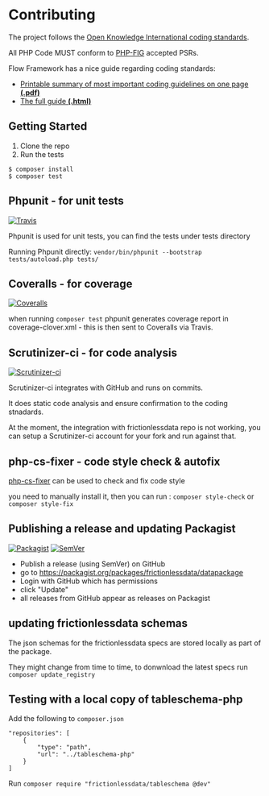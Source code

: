 # Contributing

The project follows the [Open Knowledge International coding standards](https://github.com/okfn/coding-standards).

All PHP Code MUST conform to [PHP-FIG](http://www.php-fig.org/psr/) accepted PSRs.

Flow Framework has a nice guide regarding coding standards:
* [Printable summary of most important coding guidelines on one page **(.pdf)**](http://flowframework.readthedocs.io/en/stable/_downloads/Flow_Coding_Guidelines_on_one_page.pdf)
* [The full guide **(.html)**](http://flowframework.readthedocs.io/en/stable/TheDefinitiveGuide/PartV/CodingGuideLines/PHP.html)


## Getting Started

1. Clone the repo
2. Run the tests
```
$ composer install
$ composer test
```


## Phpunit - for unit tests

[![Travis](https://travis-ci.org/frictionlessdata/datapackage-php.svg?branch=master)](https://travis-ci.org/frictionlessdata/datapackage-php)

Phpunit is used for unit tests, you can find the tests under tests directory

Running Phpunit directly: `vendor/bin/phpunit --bootstrap tests/autoload.php tests/`


## Coveralls - for coverage

[![Coveralls](http://img.shields.io/coveralls/frictionlessdata/datapackage-php.svg?branch=master)](https://coveralls.io/r/frictionlessdata/datapackage-php?branch=master)

when running `composer test` phpunit generates coverage report in coverage-clover.xml - this is then sent to Coveralls via Travis.


## Scrutinizer-ci - for code analysis

[![Scrutinizer-ci](https://scrutinizer-ci.com/g/OriHoch/datapackage-php/badges/quality-score.png?b=master)](https://scrutinizer-ci.com/g/OriHoch/datapackage-php/)

Scrutinizer-ci integrates with GitHub and runs on commits.

It does static code analysis and ensure confirmation to the coding stnadards.

At the moment, the integration with frictionlessdata repo is not working, you can setup a Scrutinizer-ci account for your fork and run against that.

## php-cs-fixer - code style check & autofix

[php-cs-fixer](https://github.com/FriendsOfPHP/PHP-CS-Fixer) can be used to check and fix code style

you need to manually install it, then you can run : `composer style-check` or `composer style-fix`

## Publishing a release and updating Packagist

[![Packagist](https://img.shields.io/packagist/dm/frictionlessdata/datapackage.svg)](https://packagist.org/packages/frictionlessdata/datapackage)
[![SemVer](https://img.shields.io/badge/versions-SemVer-brightgreen.svg)](http://semver.org/)

* Publish a release (using SemVer) on GitHub
* go to https://packagist.org/packages/frictionlessdata/datapackage
* Login with GitHub which has permissions
* click "Update"
* all releases from GitHub appear as releases on Packagist

## updating frictionlessdata schemas

The json schemas for the frictionlessdata specs are stored locally as part of the package.

They might change from time to time, to donwnload the latest specs run `composer update_registry`

## Testing with a local copy of tableschema-php

Add the following to `composer.json`

```
"repositories": [
    {
        "type": "path",
        "url": "../tableschema-php"
    }
]
```

Run `composer require "frictionlessdata/tableschema @dev"`

